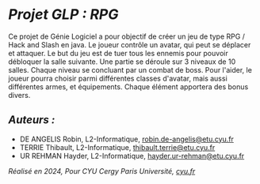 # __***Projet GLP : RPG***__
Ce projet de Génie Logiciel a pour objectif de créer un jeu de type RPG / Hack and Slash en java.
Le joueur contrôle un avatar, qui peut se déplacer et attaquer. Le but du jeu est de tuer tous les ennemis pour pouvoir débloquer la salle suivante. Une partie se déroule sur 3 niveaux de 10 salles. Chaque niveau se concluant par un combat de boss.
Pour l'aider, le joueur pourra choisir parmi différentes classes d'avatar, mais aussi différentes armes, et équipements. Chaque élément apportera des bonus divers.

## __***Auteurs :***__
- DE ANGELIS Robin, L2-Informatique, robin.de-angelis@etu.cyu.fr
- TERRIE Thibault, L2-Informatique, thibault.terrie@etu.cyu.fr
- UR REHMAN Hayder, L2-Informatique, hayder.ur-rehman@etu.cyu.fr

*Réalisé en 2024, Pour CYU Cergy Paris Université, [cyu.fr](cyu.fr)*
